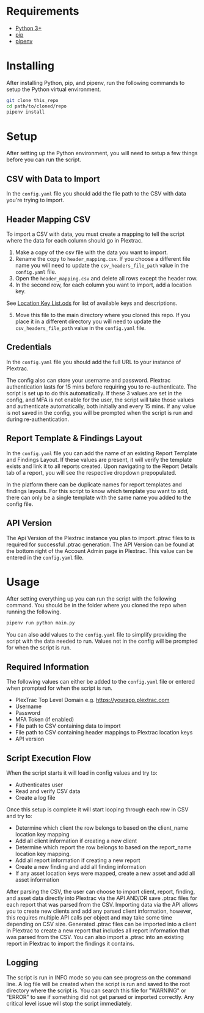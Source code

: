 # Requirements
- [Python 3+](https://www.python.org/downloads/)
- [pip](https://pip.pypa.io/en/stable/installation/)
- [pipenv](https://pipenv.pypa.io/en/latest/install/)

# Installing
After installing Python, pip, and pipenv, run the following commands to setup the Python virtual environment.
```bash
git clone this_repo
cd path/to/cloned/repo
pipenv install
```

# Setup
After setting up the Python environment, you will need to setup a few things before you can run the script.

## CSV with Data to Import
In the `config.yaml` file you should add the file path to the CSV with data you're trying to import.

## Header Mapping CSV
To import a CSV with data, you must create a mapping to tell the script where the data for each column should go in Plextrac.
1. Make a copy of the csv file with the data you want to import.
2. Rename the copy to `header_mapping.csv`. If you choose a different file name you will need to update the `csv_headers_file_path` value in the `config.yaml` file.
3. Open the `header_mapping.csv` and delete all rows except the header row.
4. In the second row, for each column you want to import, add a location key. 

See [Location Key List.ods](https://github.com/pgreen-ptrac/general-csv-import/files/10413417/Location.Key.List.ods) for list of available keys and descriptions.

5. Move this file to the main directory where you cloned this repo. If you place it in a different directory you will need to update the `csv_headers_file_path` value in the `config.yaml` file.

## Credentials
In the `config.yaml` file you should add the full URL to your instance of Plextrac.

The config also can store your username and password. Plextrac authentication lasts for 15 mins before requiring you to re-authenticate. The script is set up to do this automatically. If these 3 values are set in the config, and MFA is not enable for the user, the script will take those values and authenticate automatically, both initially and every 15 mins. If any value is not saved in the config, you will be prompted when the script is run and during re-authentication.

## Report Template & Findings Layout
In the `config.yaml` file you can add the name of an existing Report Template and Findings Layout. If these values are present, it will verify the template exists and link it to all reports created. Upon navigating to the Report Details tab of a report, you will see the respective dropdown prepopulated.

In the platform there can be duplicate names for report templates and findings layouts. For this script to know which template you want to add, there can only be a single template with the same name you added to the config file.

## API Version
The Api Version of the Plextrac instance you plan to import .ptrac files to is required for successful .ptrac generation. The API Version can be found at the bottom right of the Account Admin page in Plextrac. This value can be entered in the `config.yaml` file.

# Usage
After setting everything up you can run the script with the following command. You should be in the folder where you cloned the repo when running the following.
```bash
pipenv run python main.py
```
You can also add values to the `config.yaml` file to simplify providing the script with the data needed to run. Values not in the config will be prompted for when the script is run.

## Required Information
The following values can either be added to the `config.yaml` file or entered when prompted for when the script is run.
- PlexTrac Top Level Domain e.g. https://yourapp.plextrac.com
- Username
- Password
- MFA Token (if enabled)
- File path to CSV containing data to import
- File path to CSV containing header mappings to Plextrac location keys
- API version

## Script Execution Flow
When the script starts it will load in config values and try to:
- Authenticates user
- Read and verify CSV data
- Create a log file

Once this setup is complete it will start looping through each row in CSV and try to:
- Determine which client the row belongs to based on the client_name location key mapping
- Add all client information if creating a new client
- Determine which report the row belongs to based on the report_name location key mapping.
- Add all report information if creating a new report
- Create a new finding and add all finding information
- If any asset location keys were mapped, create a new asset and add all asset information

After parsing the CSV, the user can choose to import client, report, finding, and asset data directly into Plextrac via the API AND/OR save .ptrac files for each report that was parsed from the CSV. Importing data via the API allows you to create new clients and add any parsed client information, however, this requires multiple API calls per object and may take some time depending on CSV size. Generated .ptrac files can be imported into a client in Plextrac to create a new report that includes all report information that was parsed from the CSV. You can also import a .ptrac into an existing report in Plextrac to import the findings it contains.

## Logging
The script is run in INFO mode so you can see progress on the command line. A log file will be created when the script is run and saved to the root directory where the script is. You can search this file for "WARNING" or "ERROR" to see if something did not get parsed or imported correctly. Any critical level issue will stop the script immediately.
